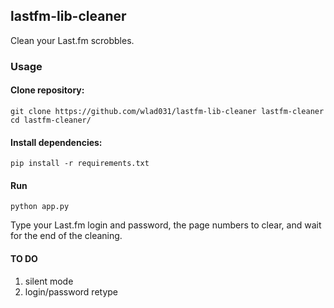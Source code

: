 ## lastfm-lib-cleaner

Clean your Last.fm scrobbles.

### Usage

#### Clone repository:
```
git clone https://github.com/wlad031/lastfm-lib-cleaner lastfm-cleaner
cd lastfm-cleaner/
```

#### Install dependencies:
```
pip install -r requirements.txt
```

#### Run
```
python app.py
```

Type your Last.fm login and password, the page numbers to clear, and wait for the end of the cleaning.


#### TO DO
1. silent mode
2. login/password retype

